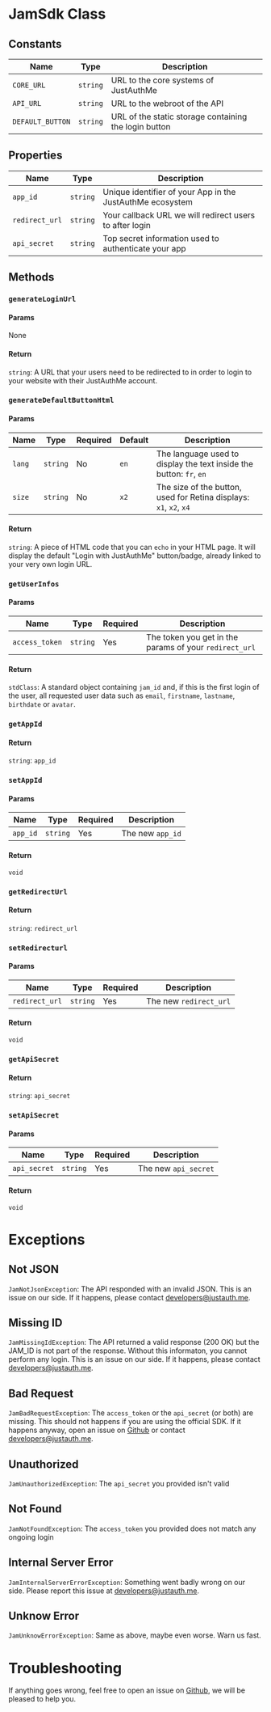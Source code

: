 # JamSdk Class

## Constants

|Name            |Type    |Description                                          |
|----------------|--------|-----------------------------------------------------|
|`CORE_URL`      |`string`|URL to the core systems of JustAuthMe                |
|`API_URL`       |`string`|URL to the webroot of the API                        |
|`DEFAULT_BUTTON`|`string`|URL of the static storage containing the login button|

## Properties

|Name          |Type    |Description                                              |
|--------------|--------|---------------------------------------------------------|
|`app_id`      |`string`|Unique identifier of your App in the JustAuthMe ecosystem|
|`redirect_url`|`string`|Your callback URL we will redirect users to after login  |
|`api_secret`  |`string`|Top secret information used to authenticate your app     |

## Methods

### `generateLoginUrl`

#### Params

None

#### Return

`string`: A URL that your users need to be redirected to in order to login to your website
with their JustAuthMe account.

### `generateDefaultButtonHtml`

#### Params

|Name  |Type    |Required|Default|Description                                                        |
|------|--------|--------|-------|-------------------------------------------------------------------|
|`lang`|`string`|No      |`en`   |The language used to display the text inside the button: `fr`, `en`|
|`size`|`string`|No      |`x2`   |The size of the button, used for Retina displays: `x1`, `x2`, `x4` |

#### Return

`string`: A piece of HTML code that you can `echo` in your HTML page. It will display
the default "Login with JustAuthMe" button/badge, already linked to your very own login URL.

### `getUserInfos`

#### Params

|Name          |Type    |Required|Description                                           |
|--------------|--------|--------|------------------------------------------------------|
|`access_token`|`string`|Yes     |The token you get in the params of your `redirect_url`|

#### Return

`stdClass`: A standard object containing `jam_id` and, if this is the first login of the user,
all requested user data such as `email`, `firstname`, `lastname`, `birthdate` or `avatar`.

### `getAppId`

#### Return

`string`: `app_id`

### `setAppId`

#### Params

|Name    |Type    |Required|Description     |
|--------|--------|--------|----------------|
|`app_id`|`string`|Yes     |The new `app_id`|

#### Return

`void`

### `getRedirectUrl`

#### Return

`string`: `redirect_url`

### `setRedirecturl`

#### Params

|Name          |Type    |Required|Description           |
|--------------|--------|--------|----------------------|
|`redirect_url`|`string`|Yes     |The new `redirect_url`|

#### Return

`void`

### `getApiSecret`

#### Return

`string`: `api_secret`

### `setApiSecret`

#### Params

|Name        |Type    |Required|Description         |
|------------|--------|--------|--------------------|
|`api_secret`|`string`|Yes     |The new `api_secret`|

#### Return

`void`

# Exceptions

## Not JSON

`JamNotJsonException`: The API responded with an invalid JSON. This is an issue on our
side. If it happens, please contact [developers@justauth.me](mailto:developers@justauth.me).

## Missing ID

`JamMissingIdException`: The API returned a valid response (200 OK) but the JAM_ID is
not part of the response. Without this informaton, you cannot perform any login. This is
an issue on our side. If it happens, please contact
[developers@justauth.me](mailto:developers@justauth.me).

## Bad Request

`JamBadRequestException`: The `access_token` or the `api_secret` (or both) are missing.
This should not happens if you are using the official SDK. If it happens anyway, open an
issue on [Github](https://github.com/justauthme/php-sdk) or contact
[developers@justauth.me](mailto:developers@justauth.me).

## Unauthorized

`JamUnauthorizedException`: The `api_secret` you provided isn't valid

## Not Found

`JamNotFoundException`: The `access_token` you provided does not match any ongoing login

## Internal Server Error

`JamInternalServerErrorException`:  Something went badly wrong on our side. Please report
this issue at [developers@justauth.me](mailto:developers@justauth.me).

## Unknow Error

`JamUnknowErrorException`: Same as above, maybe even worse. Warn us fast.

# Troubleshooting

If anything goes wrong, feel free to open an issue on
[Github](https://github.com/justauthme/php-sdk), we will be pleased to help you.
